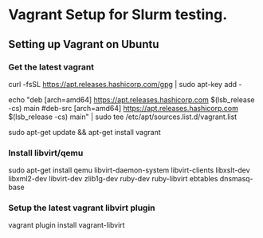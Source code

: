 # Vagrant Setup for Slurm testing.

## Setting up Vagrant on Ubuntu

### Get the latest vagrant

curl -fsSL https://apt.releases.hashicorp.com/gpg | sudo apt-key add -

echo "deb [arch=amd64] https://apt.releases.hashicorp.com $(lsb_release -cs) main
#deb-src [arch=amd64] https://apt.releases.hashicorp.com $(lsb_release -cs) main" | sudo tee /etc/apt/sources.list.d/vagrant.list

sudo apt-get update && apt-get install vagrant

### Install libvirt/qemu

sudo apt-get install qemu libvirt-daemon-system libvirt-clients libxslt-dev libxml2-dev libvirt-dev zlib1g-dev ruby-dev ruby-libvirt ebtables dnsmasq-base

### Setup the latest vagrant libvirt plugin

vagrant plugin install vagrant-libvirt
